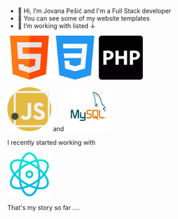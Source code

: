 - 👋 Hi, I’m Jovana Pešić and I'm a Full Stack developer
- 👀 You can see some of my website templates 
- 🌱 I’m working with listed ↓ 


<!---
joannaaldebaran/joannaaldebaran is a ✨ special ✨ repository because its `README.md` (this file) appears on your GitHub profile.
You can click the Preview link to take a look at your changes.
--->

<img src="html.png" width= "100" height="100">  <img src="css-3.png" width= "100" height="100"> <img src="php-programming-language.png" width= "100" height="100">

<img src="javascript.png" width= "100" height="100">  and <img src="mysql.png" width= "100" height="100">


I recently started working with 

<img src="physics.png" width= "100" height="100">

That's my story so far .... 
